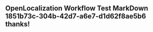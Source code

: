 <properties
ms.topic="hero-topic"
ms.test1="hero-topic"
ms.test2="test"/>

## OpenLocalization Workflow Test MarkDown 1851b73c-304b-42d7-a6e7-d1d62f8ae5b6 thanks!
